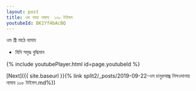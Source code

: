 ```yaml
---
layout: post
title: ওম কাযা নামায  ১০৮ টাইমস
youtubeId: BK1Yf4bAcBQ
---
```

 
 
 ওম শ্রী মাঠে নামায  
 
 -  যিনি সমৃদ্ধ বুদ্ধিমান 
 
  
 
  
 
 
 
 
 
 


{% include youtubePlayer.html id=page.youtubeId %}
 
[Next]({{ site.baseurl }}{% link  split2/_posts/2019-09-22-ওম চানুরআন্ধ্র নিসওদানায় নামায ১০৮ টাইমস.md%})
 
